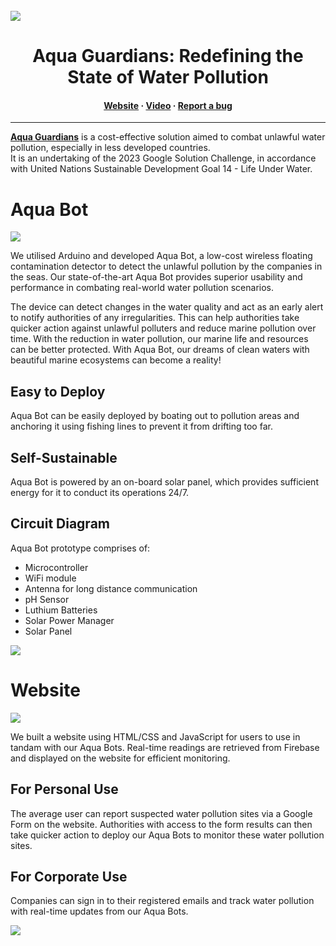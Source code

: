 <br />

<img src="https://user-images.githubusercontent.com/87000020/227789704-1ba4b851-4ff7-4488-aed5-f8dac5bf77f6.svg">

<h1 align ="center">Aqua Guardians: Redefining the State of Water Pollution</h1>
<h4 align="center">
  <a href="https://gsc-team-1-water.web.app/index.html">Website</a>
  <span> · </span>
  <a href="">Video</a>
  <span> · </span>
  <a href="https://github.com/xpxchxcx/AquaGuardians/issues">Report a bug</a>
</h4>

---
<a href="https://gsc-team-1-water.web.app/index.html">**Aqua Guardians**</a> is a cost-effective solution aimed to combat unlawful water pollution, especially in less developed countries. \
It is an undertaking of the 2023 Google Solution Challenge, in accordance with United Nations Sustainable Development Goal 14 - Life Under Water.

# Aqua Bot
<img src="https://user-images.githubusercontent.com/87000020/227790329-7920a8cd-86d0-4f61-9ead-ee5859e1f424.svg">

We utilised Arduino and developed Aqua Bot, a low-cost wireless floating contamination detector to detect the unlawful pollution by the companies in the seas. Our state-of-the-art Aqua Bot provides superior usability and performance in combating real-world water pollution scenarios.

The device can detect changes in the water quality and act as an early alert to notify authorities of any irregularities. This can help authorities take quicker action against unlawful polluters and reduce marine pollution over time. With the reduction in water pollution, our marine life and resources can be better protected.
With Aqua Bot, our dreams of clean waters with beautiful marine ecosystems can become a reality!

## Easy to Deploy
Aqua Bot can be easily deployed by boating out to pollution areas and anchoring it using fishing lines to prevent it from drifting too far.

## Self-Sustainable
Aqua Bot is powered by an on-board solar panel, which provides sufficient energy for it to conduct its operations 24/7.

## Circuit Diagram
Aqua Bot prototype comprises of:
- Microcontroller
- WiFi module
- Antenna for long distance communication
- pH Sensor
- Luthium Batteries
- Solar Power Manager
- Solar Panel

<img src="https://user-images.githubusercontent.com/87000020/227790385-6970c3cd-ecf7-4611-afd6-8b90d7ff2b0b.svg">


# Website
<img src="https://user-images.githubusercontent.com/87000020/227790913-5db5d58c-53d9-41af-8e6a-4ab8a653ce60.svg">

We built a website using HTML/CSS and JavaScript for users to use in tandam with our Aqua Bots. Real-time readings are retrieved from Firebase and displayed on the website for efficient monitoring.

## For Personal Use
The average user can report suspected water pollution sites via a Google Form on the website. Authorities with access to the form results can then take quicker action to deploy our Aqua Bots to monitor these water pollution sites.

## For Corporate Use
Companies can sign in to their registered emails and track water pollution with real-time updates from our Aqua Bots.

<img src="https://user-images.githubusercontent.com/87000020/227801156-fea341b5-038e-496a-ad7c-6a5f99bbf16e.gif">


